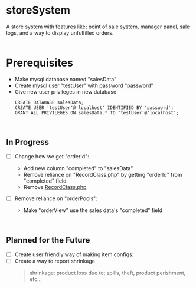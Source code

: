 # storeSystem
A store system with features like; point of sale system, manager panel, sale logs, and a way to display unfulfilled orders.
<br><br>

# **Prerequisites**
- Make mysql database named "salesData"
- Create mysql user "testUser" with password "password"
- Give new user privileges in new database
	```
	CREATE DATABASE salesData;
	CREATE USER 'testUser'@'localhost' IDENTIFIED BY 'password';
	GRANT ALL PRIVILEGES ON salesData.* TO 'testUser'@'localhost';
	```
<br>

## In Progress
- [ ] Change how we get "orderId":
	- Add new column "completed" to "salesData"
	- Remove reliance on "RecordClass.php" by getting "orderId" from "completed" field
	- Remove [RecordClass.php](https://github.com/sudoFunny/storeSystem/blob/main/includes/RecordClass.php)

- [ ] Remove reliance on "orderPools":
	- Make "orderView" use the sales data's "completed" field
<br>

## Planned for the Future
- [ ] Create user friendly way of making item configs:
- [ ] Create a way to report shrinkage 
	> shrinkage: product loss due to; spills, theft, product perishment, etc...
